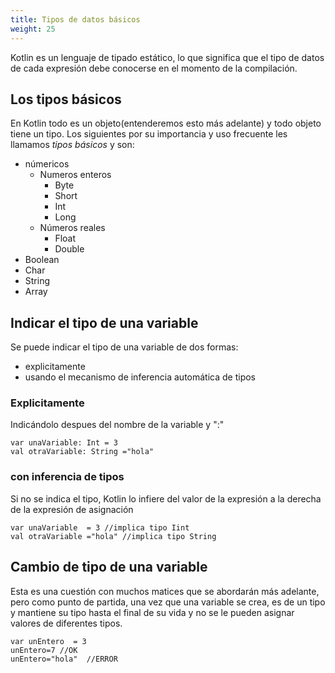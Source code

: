 ```yaml
---
title: Tipos de datos básicos
weight: 25
---
```

Kotlin es un lenguaje de tipado estático, lo que significa que el tipo de datos de cada expresión debe conocerse en el momento de la compilación.

## Los tipos básicos 
En Kotlin todo es un objeto(entenderemos esto más adelante) y todo objeto tiene un tipo. Los siguientes por su importancia y uso frecuente   les llamamos *tipos básicos* y son:  
- númericos
    - Numeros enteros
        - Byte
        - Short
        - Int
        - Long 
    - Números reales
        - Float
        - Double 
- Boolean 
- Char 
- String
- Array

## Indicar el tipo de una variable
Se puede indicar el tipo de una variable de dos formas:
- explicitamente
- usando el mecanismo de inferencia automática de tipos
### Explicitamente
Indicándolo despues del nombre de la variable y ":"
```
var unaVariable: Int = 3
val otraVariable: String ="hola"
```
### con inferencia de tipos
Si no se indica el tipo, Kotlin lo infiere del valor de la expresión a la derecha de la expresión de asignación
```
var unaVariable  = 3 //implica tipo Iint
val otraVariable ="hola" //implica tipo String
```

## Cambio de tipo de una variable
Esta es una cuestión con muchos matices que se abordarán más adelante, pero como punto de partida, una vez que una variable se crea, es de un tipo y mantiene su tipo hasta el final de su vida y no se le pueden  asignar  valores de diferentes tipos. 
```
var unEntero  = 3
unEntero=7 //OK
unEntero="hola"  //ERROR
```
